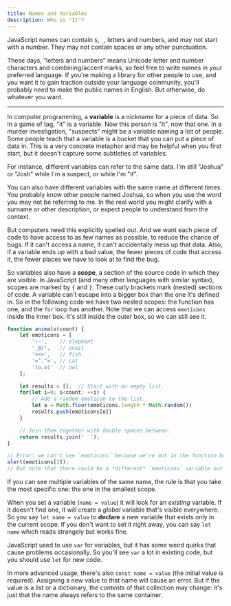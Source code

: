 ```yaml
---
title: Names and Variables
description: Who is "It"?
---
```


JavaScript names can contain `$`, `_`, letters and numbers, and may not start with a number. They may not contain spaces or any other punctuation.

These days, &ldquo;letters and numbers&rdquo; means Unicode letter and number characters and combining/accent marks, so feel free to write names in your preferred language. If you're making a library for other people to use, and you want it to gain traction outside your language community, you'll probably need to make the public names in English. But otherwise, do whatever you want.

-----

In computer programming, a **variable** is a nickname for a piece of data. So in a game of tag, "it" is a variable. Now this person is "it", now that one. In a murder investigation, "suspects" might be a variable naming a list of people. Some people teach that a variable is a bucket that you can put a piece of data in. This is a very concrete metaphor and may be helpful when you first start, but it doesn't capture some subtleties of variables.

For instance, different variables can refer to the same data. I'm still "Joshua" or "Josh" while I'm a suspect, or while I'm "it".

You can also have different variables with the same name at different times. You probably know other people named Joshua, so when you use the word you may not be referring to me. In the real world you might clarify with a surname or other description, or expect people to understand from the context.

But computers need this explicitly spelled out. And we want each piece of code to have access to as few names as possible, to reduce the chance of bugs. If it can't access a name, it can't accidentally mess up that data. Also, if a variable ends up with a bad value, the fewer pieces of code that access it, the fewer places we have to look at to find the bug.

So variables also have a **scope**, a section of the source code in which they are visible. In JavaScript (and many other languages with similar syntax), scopes are marked by `{` and `}`. These curly brackets mark (nested) sections of code. A variable can't escape into a bigger box than the one it's defined in. So in the following code we have two nested scopes: the function has one, and the `for` loop has another. Note that we can access `emoticons` inside the inner box. It's still inside the outer box, so we can still see it.

```javascript
function animals(count) {
	let emoticons = [
		':~',    // elephant
		'_@/',   // snail
		'><>',   // fish
		'=^.^=', // cat
		'(o.o)'  // owl
	];

	let results = [];  // Start with an empty list.
	for(let i=0; i<count; ++i) {
		// Add a random emoticon to the list.
		let e = Math.floor(emoticons.length * Math.random())
		results.push(emoticons[e])
	}

	// Join them together with double spaces between.
	return results.join('  ');
}

// Error: we can't see `emoticons` because we're not in the function box!
alert(emoticons[3]);
// But note that there could be a *different* `emoticons` variable out here.
```

If you can see multiple variables of the same name, the rule is that you take the most specific one: the one in the smallest scope.

When you set a variable (`name = value`) it will look for an *existing* variable. If it doesn't find one, it will create a *global* variable that's visible everywhere. So you say `let name = value` to **declare** a new variable that exists only in the current scope. If you don't want to set it right away, you can say `let name` which reads strangely but works fine.

JavaScript used to use `var` for variables, but it has some weird quirks that cause problems occasionally. So you'll see `var` a lot in existing code, but you should use `let` for new code.

In more advanced usage, there's also `const name = value` (the initial value is required). Assigning a new value to that name will cause an error. But if the value is a list or a dictionary, the *contents* of that collection may change: it's just that the name always refers to the same container.
